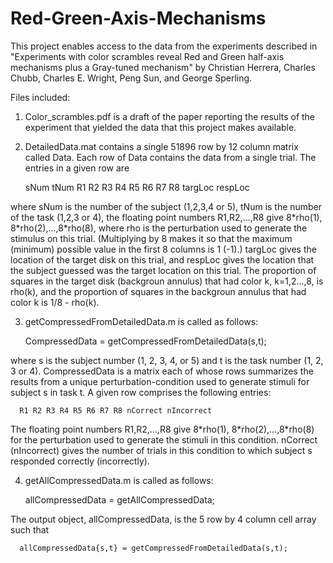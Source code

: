 # Red-Green-Axis-Mechanisms

This project enables access to the data from the experiments described in "Experiments with color scrambles reveal Red and Green half-axis mechanisms plus a Gray-tuned mechanism" by Christian Herrera, Charles Chubb, Charles E. Wright, Peng Sun, and George Sperling.   

Files included:

1. Color_scrambles.pdf is a draft of the paper reporting the results of the experiment that yielded the data that this project makes available.

2. DetailedData.mat contains a single 51896 row by 12 column matrix called Data.  Each row of Data contains the data from a single trial.  The entries in a given row are

      sNum tNum R1 R2 R3 R4 R5 R6 R7 R8 targLoc respLoc

where sNum is the number of the subject (1,2,3,4 or 5), tNum is the number of the task (1,2,3 or 4), the floating point numbers R1,R2,...,R8 give 8\*rho(1), 8\*rho(2),...,8\*rho(8), where rho is the perturbation used to generate the stimulus on this trial.  (Multiplying by 8 makes it so that the maximum (minimum) possible value in the first 8 columns is 1 (-1).)  targLoc gives the location of the target disk on this  trial, and respLoc gives the location that the subject guessed was the target location on this trial.  The proportion of squares in the target disk (backgroun annulus) that had color k, k=1,2...,8, is rho(k), and the proportion of squares in the backgroun annulus that had color k is 1/8 - rho(k).

3. getCompressedFromDetailedData.m is called as follows:

      CompressedData = getCompressedFromDetailedData(s,t);
      
where s is the subject number (1, 2, 3, 4, or 5) and t is the task number (1, 2, 3 or 4).  CompressedData is a matrix each of whose rows summarizes the results from a unique perturbation-condition used to generate stimuli for subject s in task t.  A given row comprises the following entries:

      R1 R2 R3 R4 R5 R6 R7 R8 nCorrect nIncorrect
      
The floating point numbers R1,R2,...,R8 give 8\*rho(1), 8\*rho(2),...,8\*rho(8) for the perturbation used to generate the stimuli in this condition.  nCorrect (nIncorrect) gives the number of trials in this condition to which subject s responded correctly (incorrectly).

4. getAllCompressedData.m is called as follows:

      allCompressedData = getAllCompressedData;
      
The output object, allCompressedData, is the 5 row by 4 column cell array such that

      allCompressedData{s,t} = getCompressedFromDetailedData(s,t);
